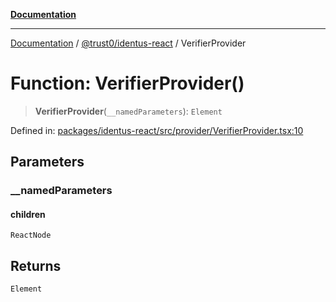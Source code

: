 [**Documentation**](../../../README.md)

***

[Documentation](../../../README.md) / [@trust0/identus-react](../README.md) / VerifierProvider

# Function: VerifierProvider()

> **VerifierProvider**(`__namedParameters`): `Element`

Defined in: [packages/identus-react/src/provider/VerifierProvider.tsx:10](https://github.com/trust0-project/identus/blob/26b353632ec271e37fa49a61900b48aa033616b0/packages/identus-react/src/provider/VerifierProvider.tsx#L10)

## Parameters

### \_\_namedParameters

#### children

`ReactNode`

## Returns

`Element`
